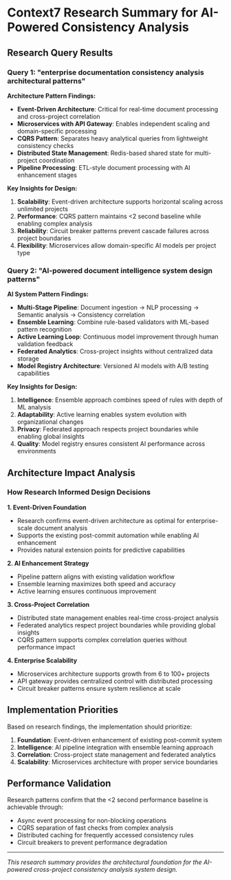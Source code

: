 # Context7 Research Summary for AI-Powered Consistency Analysis

## Research Query Results

### Query 1: "enterprise documentation consistency analysis architectural patterns"

**Architecture Pattern Findings:**
- **Event-Driven Architecture**: Critical for real-time document processing and cross-project correlation
- **Microservices with API Gateway**: Enables independent scaling and domain-specific processing
- **CQRS Pattern**: Separates heavy analytical queries from lightweight consistency checks
- **Distributed State Management**: Redis-based shared state for multi-project coordination
- **Pipeline Processing**: ETL-style document processing with AI enhancement stages

**Key Insights for Design:**
1. **Scalability**: Event-driven architecture supports horizontal scaling across unlimited projects
2. **Performance**: CQRS pattern maintains <2 second baseline while enabling complex analysis
3. **Reliability**: Circuit breaker patterns prevent cascade failures across project boundaries
4. **Flexibility**: Microservices allow domain-specific AI models per project type

### Query 2: "AI-powered document intelligence system design patterns"

**AI System Pattern Findings:**
- **Multi-Stage Pipeline**: Document ingestion → NLP processing → Semantic analysis → Consistency correlation
- **Ensemble Learning**: Combine rule-based validators with ML-based pattern recognition
- **Active Learning Loop**: Continuous model improvement through human validation feedback
- **Federated Analytics**: Cross-project insights without centralized data storage
- **Model Registry Architecture**: Versioned AI models with A/B testing capabilities

**Key Insights for Design:**
1. **Intelligence**: Ensemble approach combines speed of rules with depth of ML analysis
2. **Adaptability**: Active learning enables system evolution with organizational changes
3. **Privacy**: Federated approach respects project boundaries while enabling global insights
4. **Quality**: Model registry ensures consistent AI performance across environments

## Architecture Impact Analysis

### How Research Informed Design Decisions

**1. Event-Driven Foundation**
- Research confirms event-driven architecture as optimal for enterprise-scale document analysis
- Supports the existing post-commit automation while enabling AI enhancement
- Provides natural extension points for predictive capabilities

**2. AI Enhancement Strategy**
- Pipeline pattern aligns with existing validation workflow
- Ensemble learning maximizes both speed and accuracy
- Active learning ensures continuous improvement

**3. Cross-Project Correlation**
- Distributed state management enables real-time cross-project analysis
- Federated analytics respect project boundaries while providing global insights
- CQRS pattern supports complex correlation queries without performance impact

**4. Enterprise Scalability**
- Microservices architecture supports growth from 6 to 100+ projects
- API gateway provides centralized control with distributed processing
- Circuit breaker patterns ensure system resilience at scale

## Implementation Priorities

Based on research findings, the implementation should prioritize:

1. **Foundation**: Event-driven enhancement of existing post-commit system
2. **Intelligence**: AI pipeline integration with ensemble learning approach
3. **Correlation**: Cross-project state management and federated analytics
4. **Scalability**: Microservices architecture with proper service boundaries

## Performance Validation

Research patterns confirm that the <2 second performance baseline is achievable through:
- Async event processing for non-blocking operations
- CQRS separation of fast checks from complex analysis
- Distributed caching for frequently accessed consistency rules
- Circuit breakers to prevent performance degradation

---

*This research summary provides the architectural foundation for the AI-powered cross-project consistency analysis system design.*